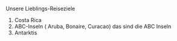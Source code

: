 Unsere Lieblings-Reiseziele
1. Costa Rica
2. ABC-Inseln ( Aruba, Bonaire, Curacao) das sind die ABC Inseln
3. Antarktis
